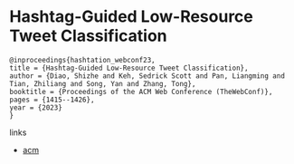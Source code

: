 # Hashtag-Guided Low-Resource Tweet Classification

```
@inproceedings{hashtation_webconf23,
title = {Hashtag-Guided Low-Resource Tweet Classification},
author = {Diao, Shizhe and Keh, Sedrick Scott and Pan, Liangming and Tian, Zhiliang and Song, Yan and Zhang, Tong},
booktitle = {Proceedings of the ACM Web Conference (TheWebConf)},
pages = {1415--1426},
year = {2023}
}
```

links
- [acm](https://dl.acm.org/doi/10.1145/3543507.3583194)
